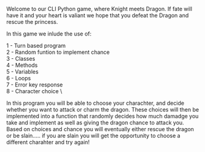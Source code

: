 
Welcome to our CLI Python game, where Knight meets Dragon. If fate will have it and your heart is valiant we hope that you defeat the Dragon and rescue the princess. 

In this game we inlude the use of: 

1 - Turn based program \
2 - Random funtion to implement chance \
3 - Classes \
4 - Methods \
5 - Variables \
6 - Loops \
7 - Error key response \
8 - Character choice \


In this program you will be able to choose your charachter, and decide whether you want to attack or charm the dragon. These choices will then be implemented into a function that randomly decides how much damadge you take and implement as well as giving the dragon chance to attack you. Based on choices and chance you will eventually either rescue the dragon or be slain..... if you are slain you will get the opportunity to choose a different charahter and try again! 




